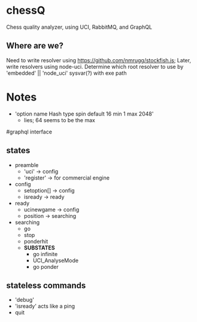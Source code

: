 # chessQ
Chess quality analyzer, using UCI, RabbitMQ, and GraphQL

## Where are we?
Need to write resolver using https://github.com/nmrugg/stockfish.js;
Later, write resolvers using node-uci. Determine which root resolver to use by 'embedded' || 'node_uci' sysvar(?) with exe path


# Notes
* 'option name Hash type spin default 16 min 1 max 2048'
  * lies; 64 seems to be the max


#graphql interface

## states
* preamble
  * 'uci'  -> config
  * 'register' -> for commercial engine
* config
  * setoption[]  -> config
  * isready -> ready
* ready
  * ucinewgame -> config
  * position -> searching
* searching
  * go
  * stop
  * ponderhit
  * **SUBSTATES**
    * go infinite
    * UCI_AnalyseMode
    * go ponder



## stateless commands
* 'debug'
* 'isready' acts like a ping
* quit
